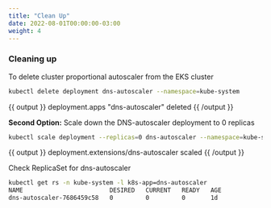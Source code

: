 ```yaml
---
title: "Clean Up"
date: 2022-08-01T00:00:00-03:00
weight: 4
---
```


### Cleaning up

To delete cluster proportional autoscaler from the EKS cluster

```bash
kubectl delete deployment dns-autoscaler --namespace=kube-system
```

{{ output }}
deployment.apps "dns-autoscaler" deleted
{{ /output }}

**Second Option:**
Scale down the DNS-autoscaler deployment to 0 replicas

```bash
kubectl scale deployment --replicas=0 dns-autoscaler --namespace=kube-system
```

{{ output }}
deployment.extensions/dns-autoscaler scaled
{{ /output }}

Check ReplicaSet for dns-autoscaler

```bash
kubectl get rs -n kube-system -l k8s-app=dns-autoscaler
NAME                        DESIRED   CURRENT   READY   AGE
dns-autoscaler-7686459c58   0         0         0       1d
```

